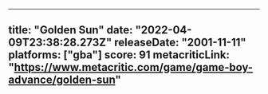 
---
title: "Golden Sun"
date: "2022-04-09T23:38:28.273Z"
releaseDate: "2001-11-11"
platforms: ["gba"]
score: 91
metacriticLink: "https://www.metacritic.com/game/game-boy-advance/golden-sun"
---
